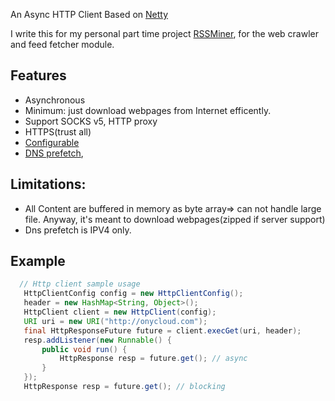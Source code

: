An Async HTTP Client Based on [Netty](http://netty.io/)

I write this for my personal part time project
[RSSMiner](http://rssminer.net), for the web crawler and feed fetcher module.


Features
--------

* Asynchronous
* Minimum: just download webpages from Internet efficently.
* Support SOCKS v5, HTTP proxy
* HTTPS(trust all)
* [Configurable](https://github.com/shenfeng/async-http-client/blob/master/src/java/me/shenfeng/http/HttpClientConfig.java)
* [DNS prefetch](https://github.com/shenfeng/async-http-client/blob/master/src/java/me/shenfeng/dns/DnsPrefecher.java),


Limitations:
------------
* All Content are buffered in memory as byte array=> can not handle
large file. Anyway, it's meant to download webpages(zipped if server
support)
* Dns prefetch is IPV4 only.

Example
-------

```java
  // Http client sample usage
   HttpClientConfig config = new HttpClientConfig();
   header = new HashMap<String, Object>();
   HttpClient client = new HttpClient(config);
   URI uri = new URI("http://onycloud.com");
   final HttpResponseFuture future = client.execGet(uri, header);
   resp.addListener(new Runnable() {
       public void run() {
           HttpResponse resp = future.get(); // async
       }
   });
   HttpResponse resp = future.get(); // blocking
```

